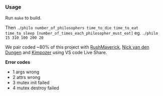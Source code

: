 ### Usage ###
Run `make` to build.

Then `./philo number_of_philosophers time_to_die time_to_eat time_to_sleep [number_of_times_each_philosopher_must_eat]`
eg. `./philo 15 310 100 200 20`

We pair coded ~80% of this project with [RushMaverick](https://github.com/RushMaverick), [Nick van den Dungen](https://github.com/Nicktvdd) and [Kimpozer](https://github.com/composerjunhee) using VS code Live Share.

**Error codes**
- 1 args wrong
- 2 attrs wrong
- 3 mutex init failed
- 4 mutex destroy failed
